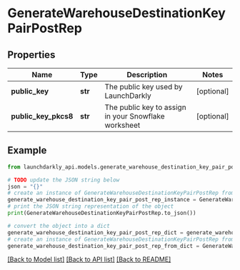 # GenerateWarehouseDestinationKeyPairPostRep


## Properties

Name | Type | Description | Notes
------------ | ------------- | ------------- | -------------
**public_key** | **str** | The public key used by LaunchDarkly | [optional] 
**public_key_pkcs8** | **str** | The public key to assign in your Snowflake worksheet | [optional] 

## Example

```python
from launchdarkly_api.models.generate_warehouse_destination_key_pair_post_rep import GenerateWarehouseDestinationKeyPairPostRep

# TODO update the JSON string below
json = "{}"
# create an instance of GenerateWarehouseDestinationKeyPairPostRep from a JSON string
generate_warehouse_destination_key_pair_post_rep_instance = GenerateWarehouseDestinationKeyPairPostRep.from_json(json)
# print the JSON string representation of the object
print(GenerateWarehouseDestinationKeyPairPostRep.to_json())

# convert the object into a dict
generate_warehouse_destination_key_pair_post_rep_dict = generate_warehouse_destination_key_pair_post_rep_instance.to_dict()
# create an instance of GenerateWarehouseDestinationKeyPairPostRep from a dict
generate_warehouse_destination_key_pair_post_rep_from_dict = GenerateWarehouseDestinationKeyPairPostRep.from_dict(generate_warehouse_destination_key_pair_post_rep_dict)
```
[[Back to Model list]](../README.md#documentation-for-models) [[Back to API list]](../README.md#documentation-for-api-endpoints) [[Back to README]](../README.md)


